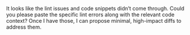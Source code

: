 It looks like the lint issues and code snippets didn’t come through. Could you please paste the specific lint errors along with the relevant code context? Once I have those, I can propose minimal, high-impact diffs to address them.